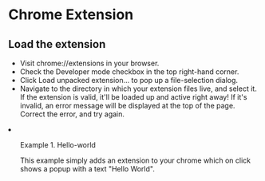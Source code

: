 Chrome Extension
===========

Load the extension
------------------------

- Visit chrome://extensions in your browser.
- Check the Developer mode checkbox in the top right-hand corner.
- Click Load unpacked extension… to pop up a file-selection dialog.
- Navigate to the directory in which your extension files live, and select it.
<br/>If the extension is valid, it'll be loaded up and active right away! If it's invalid, an error message will be displayed at the top of the page. Correct the error, and try again.

<li>
<ol>
<p>Example 1. Hello-world</br>
<p>This example simply adds an extension  to your chrome which on click shows a popup with a text "Hello World".</p>
</ol>
</li>
